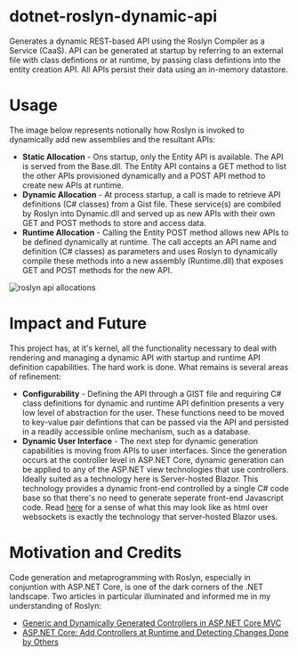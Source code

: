 # dotnet-roslyn-dynamic-api

Generates a dynamic REST-based API using the Roslyn Compiler as a Service (CaaS). API can be generated at startup by referring to an external file with class defintions or at runtime, by passing class defintions into the entity creation API. All APIs persist their data using an in-memory datastore.

# Usage

The image below represents notionally how Roslyn is invoked to dynamically add new assemblies and the resultant APIs:

* **Static Allocation** - Ons startup, only the Entity API is available. The API is served from the Base.dll. The Entity API contains a GET method to list the other APIs provisioned dynamically and a POST API method to create new APIs at runtime.
* **Dynamic Allocation** - At process startup, a call is made to retrieve API definitions (C# classes) from a Gist file. These service(s) are combiled by Roslyn into Dynamic.dll and served up as new APIs with their own GET and POST methods to store and access data.
* **Runtime Allocation** - Calling the Entity POST method allows new APIs to be defined dynamically at runtime. The call accepts an API name and definition (C# classes) as parameters and uses Roslyn to dynamically compile these methods into a new assembly (Runtime.dll) that exposes GET and POST methods for the new API.

![roslyn api allocations](https://s3.amazonaws.com/s3.beckshome.com/20220311-dotnet-roslyn-dynamic-api-allocations.jpg)

# Impact and Future

This project has, at it's kernel, all the functionality necessary to deal with rendering and managing a dynamic API with startup and runtime API definition capabilities. The hard work is done. What remains is several areas of refinement:

* **Configurability** - Defining the API through a GIST file and requiring C# class definitions for dynamic and runtime API definition presents a very low level of abstraction for the user. These functions need to be moved to key-value pair defintions that can be passed via the API and persisted in a readily accessible online mechanism, such as a database.
* **Dynamic User Interface** - The next step for dynamic generation capabilities is moving from APIs to user interfaces. Since the generation occurs at the controller level in ASP.NET Core, dynamic generation can be applied to any of the ASP.NET view technologies that use controllers. Ideally suited as a technology here is Server-hosted Blazor. This technology provides a dynamic front-end controlled by a single C# code base so that there's no need to generate seperate front-end Javascript code. Read [here](https://alistapart.com/article/the-future-of-web-software-is-html-over-websockets/) for a sense of what this may look like as html over websockets is exactly the technology that server-hosted Blazor uses.

# Motivation and Credits

Code generation and metaprogramming with Roslyn, especially in conjuntion with ASP.NET Core, is one of the dark corners of the .NET landscape. Two articles in particular illuminated and informed me in my understanding of Roslyn:
* [Generic and Dynamically Generated Controllers in ASP.NET Core MVC](https://www.strathweb.com/2018/04/generic-and-dynamically-generated-controllers-in-asp-net-core-mvc/)
* [ASP.NET Core: Add Controllers at Runtime and Detecting Changes Done by Others](https://laptrinhx.com/asp-net-core-add-controllers-at-runtime-and-detecting-changes-done-by-others-2489525592/)